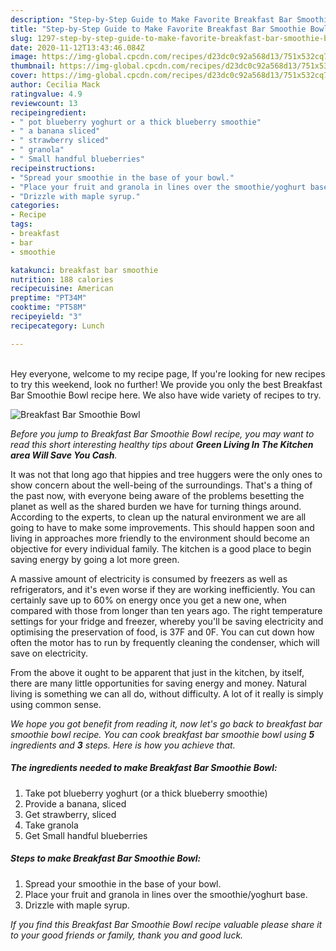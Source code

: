 ```yaml
---
description: "Step-by-Step Guide to Make Favorite Breakfast Bar Smoothie Bowl"
title: "Step-by-Step Guide to Make Favorite Breakfast Bar Smoothie Bowl"
slug: 1297-step-by-step-guide-to-make-favorite-breakfast-bar-smoothie-bowl
date: 2020-11-12T13:43:46.084Z
image: https://img-global.cpcdn.com/recipes/d23dc0c92a568d13/751x532cq70/breakfast-bar-smoothie-bowl-recipe-main-photo.jpg
thumbnail: https://img-global.cpcdn.com/recipes/d23dc0c92a568d13/751x532cq70/breakfast-bar-smoothie-bowl-recipe-main-photo.jpg
cover: https://img-global.cpcdn.com/recipes/d23dc0c92a568d13/751x532cq70/breakfast-bar-smoothie-bowl-recipe-main-photo.jpg
author: Cecilia Mack
ratingvalue: 4.9
reviewcount: 13
recipeingredient:
- " pot blueberry yoghurt or a thick blueberry smoothie"
- " a banana sliced"
- " strawberry sliced"
- " granola"
- " Small handful blueberries"
recipeinstructions:
- "Spread your smoothie in the base of your bowl."
- "Place your fruit and granola in lines over the smoothie/yoghurt base."
- "Drizzle with maple syrup."
categories:
- Recipe
tags:
- breakfast
- bar
- smoothie

katakunci: breakfast bar smoothie 
nutrition: 188 calories
recipecuisine: American
preptime: "PT34M"
cooktime: "PT58M"
recipeyield: "3"
recipecategory: Lunch

---
```

<br>
Hey everyone, welcome to my recipe page, If you're looking for new recipes to try this weekend, look no further! We provide you only the best Breakfast Bar Smoothie Bowl recipe here. We also have wide variety of recipes to try.
<br>


![Breakfast Bar Smoothie Bowl](https://img-global.cpcdn.com/recipes/d23dc0c92a568d13/751x532cq70/breakfast-bar-smoothie-bowl-recipe-main-photo.jpg)

<i>Before you jump to Breakfast Bar Smoothie Bowl recipe, you may want to read this short interesting healthy tips about 
<strong>Green Living In The Kitchen area Will Save You Cash</strong>.</i>
</br>

It was not that long ago that hippies and tree huggers were the only ones to show concern about the well-being of the surroundings. That's a thing of the past now, with everyone being aware of the problems besetting the planet as well as the shared burden we have for turning things around. According to the experts, to clean up the natural environment we are all going to have to make some improvements. This should happen soon and living in approaches more friendly to the environment should become an objective for every individual family. The kitchen is a good place to begin saving energy by going a lot more green.

A massive amount of electricity is consumed by freezers as well as refrigerators, and it's even worse if they are working inefficiently. You can certainly save up to 60% on energy once you get a new one, when compared with those from longer than ten years ago. The right temperature settings for your fridge and freezer, whereby you'll be saving electricity and optimising the preservation of food, is 37F and 0F. You can cut down how often the motor has to run by frequently cleaning the condenser, which will save on electricity.

From the above it ought to be apparent that just in the kitchen, by itself, there are many little opportunities for saving energy and money. Natural living is something we can all do, without difficulty. A lot of it really is simply using common sense.


<i>We hope you got benefit from reading it, now let's go back to breakfast bar smoothie bowl recipe. You can cook breakfast bar smoothie bowl using <strong>5</strong> ingredients and <strong>3</strong> steps. Here is how you achieve that.
</i>

##### The ingredients needed to make Breakfast Bar Smoothie Bowl:

1. Take  pot blueberry yoghurt (or a thick blueberry smoothie)
1. Provide  a banana, sliced
1. Get  strawberry, sliced
1. Take  granola
1. Get  Small handful blueberries


##### Steps to make Breakfast Bar Smoothie Bowl:

1. Spread your smoothie in the base of your bowl.
1. Place your fruit and granola in lines over the smoothie/yoghurt base.
1. Drizzle with maple syrup.


<i>If you find this Breakfast Bar Smoothie Bowl recipe valuable please share it to your good friends or family, thank you and good luck.</i>
